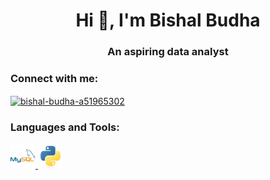 <h1 align="center">Hi 👋, I'm Bishal Budha</h1>
<h3 align="center">An aspiring data analyst</h3>







<h3 align="left">Connect with me:</h3>
<p align="left">
<a href="https://linkedin.com/in/bishal-budha-a51965302" target="blank"><img align="center" src="https://raw.githubusercontent.com/rahuldkjain/github-profile-readme-generator/master/src/images/icons/Social/linked-in-alt.svg" alt="bishal-budha-a51965302" height="30" width="40" /></a>
</p>

<h3 align="left">Languages and Tools:</h3>
<p align="left"> <a href="https://cdn.dribbble.com/users/489311/screenshots/6691380/excel-icons-animation.gif"
"height="40"/>
</a> 
  <a href="https://www.mysql.com/" target="_blank" rel="noreferrer"> <img src="https://raw.githubusercontent.com/devicons/devicon/master/icons/mysql/mysql-original-wordmark.svg" alt="mysql" width="40" height="40"/> </a> <a href="https://www.python.org" target="_blank" rel="noreferrer"> <img src="https://raw.githubusercontent.com/devicons/devicon/master/icons/python/python-original.svg" alt="python" width="40" height="40"/> </a> </p>

